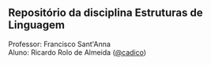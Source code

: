 ## Repositório da disciplina Estruturas de Linguagem

Professor: Francisco Sant'Anna  
Aluno: Ricardo Rolo de Almeida ([@cadico](https://github.com/cadico))
